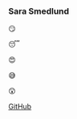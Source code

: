 ### Sara Smedlund

:smirk:

:sleeping:

:heart_eyes:

:sweat_smile:

:astonished:



[GitHub](https://github.com) 

